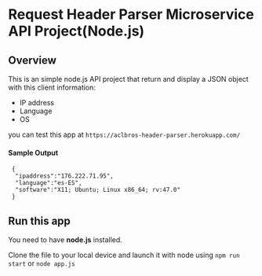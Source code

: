 # Request Header Parser Microservice API Project(Node.js)

## Overview
  This is an simple node.js API project that return
  and display a JSON object with this client information:
 
  - IP address
  - Language
  - OS
  
you  can test this app at ```https://aclbros-header-parser.herokuapp.com/```

#### Sample Output
```
 {
  "ipaddress":"176.222.71.95",
  "language":"es-ES",
  "software":"X11; Ubuntu; Linux x86_64; rv:47.0"
 }
```
## Run this app

You need to have **node.js** installed.

Clone the file to your local device and launch it with node using  ```npm run start``` or ```node app.js```